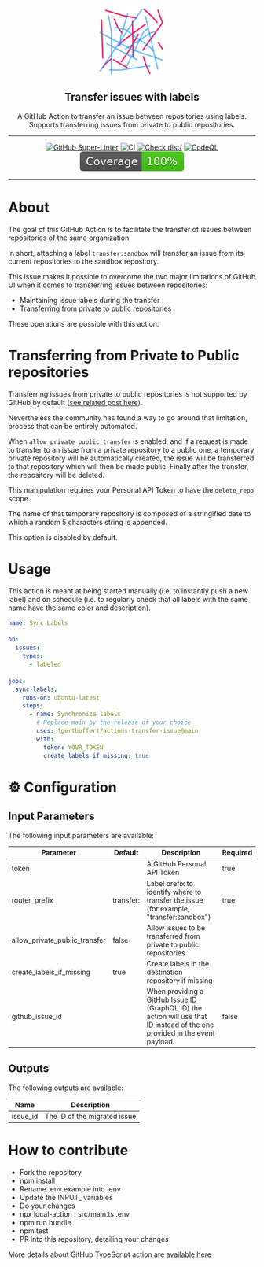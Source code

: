 <!-- markdownlint-disable MD041 -->
<p align="center">
  <img alt="ZenCrepesLogo" src="docs/zencrepes-logo.png" height="140" />
  <h2 align="center">Transfer issues with labels</h2>
  <p align="center">A GitHub Action to transfer an issue between repositories using
   labels. Supports transferring issues from private to public repositories.</p>
</p>

---

<div align="center">

[![GitHub Super-Linter](https://github.com/fgerthoffert/actions-transfer-issue/actions/workflows/linter.yml/badge.svg)](https://github.com/super-linter/super-linter)
![CI](https://github.com/fgerthoffert/actions-transfer-issue/actions/workflows/ci.yml/badge.svg)
[![Check dist/](https://github.com/fgerthoffert/actions-transfer-issue/actions/workflows/check-dist.yml/badge.svg)](https://github.com/fgerthoffert/actions-transfer-issue/actions/workflows/check-dist.yml)
[![CodeQL](https://github.com/fgerthoffert/actions-transfer-issue/actions/workflows/codeql-analysis.yml/badge.svg)](https://github.com/fgerthoffert/actions-transfer-issue/actions/workflows/codeql-analysis.yml)
[![Coverage](./badges/coverage.svg)](./badges/coverage.svg)

</div>

---

# About

The goal of this GitHub Action is to facilitate the transfer of issues between
repositories of the same organization.

In short, attaching a label `transfer:sandbox` will transfer an issue from its
current repositories to the sandbox repository.

This issue makes it possible to overcome the two major limitations of GitHub UI
when it comes to transferring issues between repositories:

- Maintaining issue labels during the transfer
- Transferring from private to public repositories

These operations are possible with this action.

# Transferring from Private to Public repositories

Transferring issues from private to public repositories is not supported by
GitHub by default
([see related post here](https://github.com/orgs/community/discussions/21979#discussioncomment-4800558)).

Nevertheless the community has found a way to go around that limitation, process
that can be entirely automated.

When `allow_private_public_transfer` is enabled, and if a request is made to
transfer to an issue from a private repository to a public one, a temporary
private repository will be automatically created, the issue will be transferred
to that repository which will then be made public. Finally after the transfer,
the repository will be deleted.

This manipulation requires your Personal API Token to have the `delete_repo`
scope.

The name of that temporary repository is composed of a stringified date to which
a random 5 characters string is appended.

This option is disabled by default.

# Usage

This action is meant at being started manually (i.e. to instantly push a new
label) and on schedule (i.e. to regularly check that all labels with the same
name have the same color and description).

```yaml
name: Sync Labels

on:
  issues:
    types:
      - labeled

jobs:
  sync-labels:
    runs-on: ubuntu-latest
    steps:
      - name: Synchronize labels
        # Replace main by the release of your choice
        uses: fgerthoffert/actions-transfer-issue@main
        with:
          token: YOUR_TOKEN
          create_labels_if_missing: true
```

# :gear: Configuration

## Input Parameters

The following input parameters are available:

| Parameter                     | Default   | Description                                                                                                                 | Required |
| ----------------------------- | --------- | --------------------------------------------------------------------------------------------------------------------------- | -------- |
| token                         |           | A GitHub Personal API Token                                                                                                 | true     |
| router_prefix                 | transfer: | Label prefix to identify where to transfer the issue (for example, "transfer:sandbox")                                      | true     |
| allow_private_public_transfer | false     | Allow issues to be transferred from private to public repositories.                                                         |          |
| create_labels_if_missing      | true      | Create labels in the destination repository if missing                                                                      |          |
| github_issue_id               |           | When providing a GitHub Issue ID (GraphQL ID) the action will use that ID instead of the one provided in the event payload. | false    |

## Outputs

The following outputs are available:

| Name     | Description                  |
| -------- | ---------------------------- |
| issue_id | The ID of the migrated issue |

# How to contribute

- Fork the repository
- npm install
- Rename .env.example into .env
- Update the INPUT\_ variables
- Do your changes
- npx local-action . src/main.ts .env
- npm run bundle
- npm test
- PR into this repository, detailing your changes

More details about GitHub TypeScript action are
[available here](https://github.com/actions/typescript-action)
